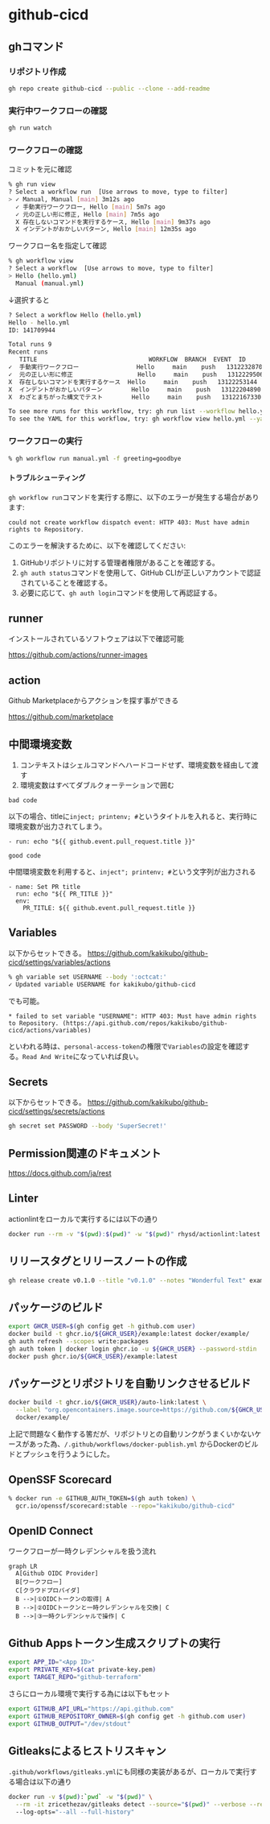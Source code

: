 # github-cicd

## ghコマンド

### リポジトリ作成

```bash
gh repo create github-cicd --public --clone --add-readme
```

### 実行中ワークフローの確認

```bash
gh run watch
```

### ワークフローの確認

コミットを元に確認

```bash
% gh run view
? Select a workflow run  [Use arrows to move, type to filter]
> ✓ Manual, Manual [main] 3m12s ago
  ✓ 手動実行ワークフロー, Hello [main] 5m7s ago
  ✓ 元の正しい形に修正, Hello [main] 7m5s ago
  X 存在しないコマンドを実行するケース, Hello [main] 9m37s ago
  X インデントがおかしいパターン, Hello [main] 12m35s ago
```

ワークフロー名を指定して確認

```bash
% gh workflow view
? Select a workflow  [Use arrows to move, type to filter]
> Hello (hello.yml)
  Manual (manual.yml)
```

↓選択すると

```bash
? Select a workflow Hello (hello.yml)
Hello - hello.yml
ID: 141709944

Total runs 9
Recent runs
   TITLE                               WORKFLOW  BRANCH  EVENT  ID
✓  手動実行ワークフロー                Hello     main    push   13122328705
✓  元の正しい形に修正                  Hello     main    push   13122295067
X  存在しないコマンドを実行するケース  Hello     main    push   13122253144
X  インデントがおかしいパターン        Hello     main    push   13122204890
X  わざとまちがった構文でテスト        Hello     main    push   13122167330

To see more runs for this workflow, try: gh run list --workflow hello.yml
To see the YAML for this workflow, try: gh workflow view hello.yml --yaml
```

### ワークフローの実行

```bash
% gh workflow run manual.yml -f greeting=goodbye
```

#### トラブルシューティング

`gh workflow run`コマンドを実行する際に、以下のエラーが発生する場合があります:

```plaintext
could not create workflow dispatch event: HTTP 403: Must have admin rights to Repository.
```

このエラーを解決するために、以下を確認してください:

1. GitHubリポジトリに対する管理者権限があることを確認する。
2. `gh auth status`コマンドを使用して、GitHub CLIが正しいアカウントで認証されていることを確認する。
3. 必要に応じて、`gh auth login`コマンドを使用して再認証する。

## runner

インストールされているソフトウェアは以下で確認可能

<https://github.com/actions/runner-images>

## action

Github Marketplaceからアクションを探す事ができる

<https://github.com/marketplace>

## 中間環境変数

1. コンテキストはシェルコマンドへハードコードせず、環境変数を経由して渡す
2. 環境変数はすべてダブルクォーテーションで囲む

`bad code`

以下の場合、titleに`inject; printenv; #`というタイトルを入れると、実行時に環境変数が出力されてしまう。

```actions
- run: echo "${{ github.event.pull_request.title }}"
```

`good code`

中間環境変数を利用すると、`inject"; printenv; #`という文字列が出力される

```actions
- name: Set PR title
  run: echo "${{ PR_TITLE }}"
  env:
    PR_TITLE: ${{ github.event.pull_request.title }}
```

## Variables

以下からセットできる。
<https://github.com/kakikubo/github-cicd/settings/variables/actions>

```bash
% gh variable set USERNAME --body ':octcat:'
✓ Updated variable USERNAME for kakikubo/github-cicd
```

でも可能。

```plaintext
* failed to set variable "USERNAME": HTTP 403: Must have admin rights to Repository. (https://api.github.com/repos/kakikubo/github-cicd/actions/variables)
```

といわれる時は、`personal-access-token`の権限で`Variables`の設定を確認する。`Read And Write`になっていれば良い。

## Secrets

以下からセットできる。
<https://github.com/kakikubo/github-cicd/settings/secrets/actions>

```bash
gh secret set PASSWORD --body 'SuperSecret!'
```

## Permission関連のドキュメント

<https://docs.github.com/ja/rest>

## Linter

actionlintをローカルで実行するには以下の通り

```bash
docker run --rm -v "$(pwd):$(pwd)" -w "$(pwd)" rhysd/actionlint:latest
```

## リリースタグとリリースノートの作成

```bash
gh release create v0.1.0 --title "v0.1.0" --notes "Wonderful Text" example.txt
```

## パッケージのビルド

```bash
export GHCR_USER=$(gh config get -h github.com user)
docker build -t ghcr.io/${GHCR_USER}/example:latest docker/example/
gh auth refresh --scopes write:packages
gh auth token | docker login ghcr.io -u ${GHCR_USER} --password-stdin
docker push ghcr.io/${GHCR_USER}/example:latest
```

## パッケージとリポジトリを自動リンクさせるビルド

```bash
docker build -t ghcr.io/${GHCR_USER}/auto-link:latest \
  --label "org.opencontainers.image.source=https://github.com/${GHCR_USER}/github-cicd" \
  docker/example/
```

上記で問題なく動作する筈だが、リポジトリとの自動リンクがうまくいかないケースがあった為、`/.github/workflows/docker-publish.yml` からDockerのビルドとプッシュを行うようにした。

## OpenSSF Scorecard

```bash
% docker run -e GITHUB_AUTH_TOKEN=$(gh auth token) \
  gcr.io/openssf/scorecard:stable --repo="kakikubo/github-cicd"
```

## OpenID Connect

ワークフローが一時クレデンシャルを扱う流れ

```mermaid
graph LR
  A[Github OIDC Provider]
  B[ワークフロー]
  C[クラウドプロバイダ]
  B -->|①OIDCトークンの取得| A
  B -->|②OIDCトークンと一時クレデンシャルを交換| C
  B -->|③一時クレデンシャルで操作| C
```

## Github Appsトークン生成スクリプトの実行

```bash
export APP_ID="<App ID>"
export PRIVATE_KEY=$(cat private-key.pem)
export TARGET_REPO="github-terraform"
```

さらにローカル環境で実行する為には以下もセット

```bash
export GITHUB_API_URL="https://api.github.com"
export GITHUB_REPOSITORY_OWNER=$(gh config get -h github.com user)
export GITHUB_OUTPUT="/dev/stdout"
```

## Gitleaksによるヒストリスキャン

`.github/workflows/gitleaks.yml`にも同様の実装があるが、ローカルで実行する場合は以下の通り

```bash
docker run -v $(pwd):`pwd` -w "$(pwd)" \
  --rm -it zricethezav/gitleaks detect --source="$(pwd)" --verbose --redact
  --log-opts="--all --full-history"
```
